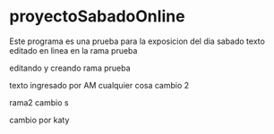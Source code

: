 # proyectoSabadoOnline
Este programa es una prueba para la exposicion del dia sabado 
texto editado en linea
en la rama prueba
 
 
 editando y creando rama prueba
 
 texto ingresado por AM
 cualquier cosa
 cambio 2
 
 
 rama2 cambio s
 
 
 cambio por katy

